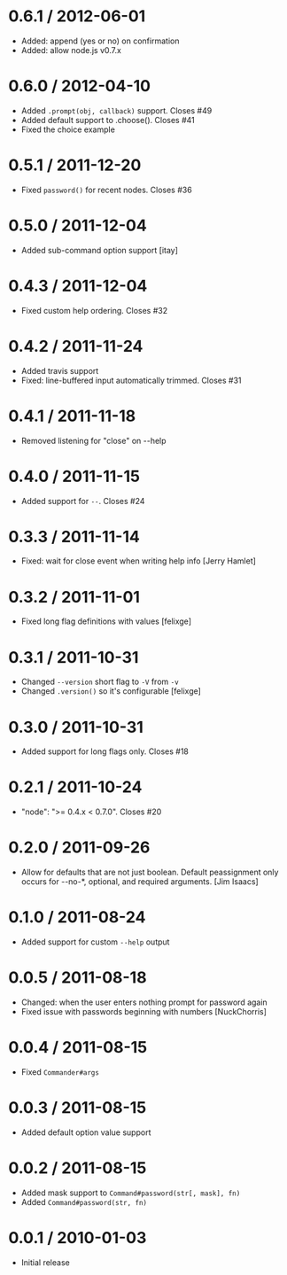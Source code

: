 
0.6.1 / 2012-06-01 
====

  * Added: append (yes or no) on confirmation
  * Added: allow node.js v0.7.x

0.6.0 / 2012-04-10 
====

  * Added `.prompt(obj, callback)` support. Closes #49
  * Added default support to .choose(). Closes #41
  * Fixed the choice example

0.5.1 / 2011-12-20 
====

  * Fixed `password()` for recent nodes. Closes #36

0.5.0 / 2011-12-04 
====

  * Added sub-command option support [itay]

0.4.3 / 2011-12-04 
====

  * Fixed custom help ordering. Closes #32

0.4.2 / 2011-11-24 
====

  * Added travis support
  * Fixed: line-buffered input automatically trimmed. Closes #31

0.4.1 / 2011-11-18 
====

  * Removed listening for "close" on --help

0.4.0 / 2011-11-15 
====

  * Added support for `--`. Closes #24

0.3.3 / 2011-11-14 
====

  * Fixed: wait for close event when writing help info [Jerry Hamlet]

0.3.2 / 2011-11-01 
====

  * Fixed long flag definitions with values [felixge]

0.3.1 / 2011-10-31 
====

  * Changed `--version` short flag to `-V` from `-v`
  * Changed `.version()` so it's configurable [felixge]

0.3.0 / 2011-10-31 
====

  * Added support for long flags only. Closes #18

0.2.1 / 2011-10-24 
====

  * "node": ">= 0.4.x < 0.7.0". Closes #20

0.2.0 / 2011-09-26 
====

  * Allow for defaults that are not just boolean. Default peassignment only occurs for --no-*, optional, and required arguments. [Jim Isaacs]

0.1.0 / 2011-08-24 
====

  * Added support for custom `--help` output

0.0.5 / 2011-08-18 
====

  * Changed: when the user enters nothing prompt for password again
  * Fixed issue with passwords beginning with numbers [NuckChorris]

0.0.4 / 2011-08-15 
====

  * Fixed `Commander#args`

0.0.3 / 2011-08-15 
====

  * Added default option value support

0.0.2 / 2011-08-15 
====

  * Added mask support to `Command#password(str[, mask], fn)`
  * Added `Command#password(str, fn)`

0.0.1 / 2010-01-03
====

  * Initial release
